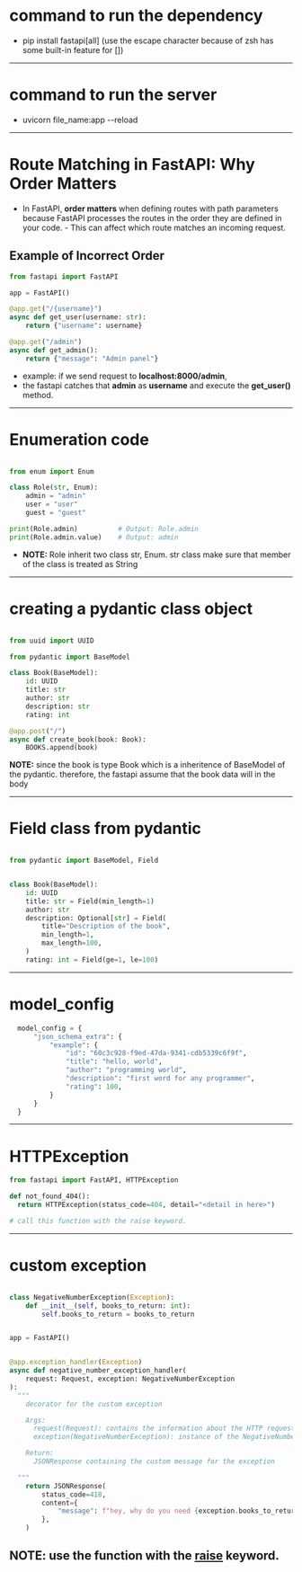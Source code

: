 # command to run the dependency

- pip install fastapi\[all\] (use the escape character because of zsh has some built-in feature for [])

---

# command to run the server

- uvicorn file_name:app --reload

---

# Route Matching in FastAPI: Why Order Matters

- In FastAPI, **order matters** when defining routes with path parameters because FastAPI processes the routes in the order they are defined in your code. - This can affect which route matches an incoming request.

## Example of Incorrect Order

```python
from fastapi import FastAPI

app = FastAPI()

@app.get("/{username}")
async def get_user(username: str):
    return {"username": username}

@app.get("/admin")
async def get_admin():
    return {"message": "Admin panel"}


```

- example: if we send request to **localhost:8000/admin**,
- the fastapi catches that **admin** as **username** and execute the **get_user()** method.

---

# Enumeration code

```python

from enum import Enum

class Role(str, Enum):
    admin = "admin"
    user = "user"
    guest = "guest"

print(Role.admin)          # Output: Role.admin
print(Role.admin.value)    # Output: admin
```

- **NOTE:** Role inherit two class str, Enum. str class make sure that member of the class is treated as String

---

# creating a pydantic class object

```python

from uuid import UUID

from pydantic import BaseModel

class Book(BaseModel):
    id: UUID
    title: str
    author: str
    description: str
    rating: int

@app.post("/")
async def create_book(book: Book):
    BOOKS.append(book)

```

**NOTE:** since the book is type Book which is a inheritence of BaseModel of the pydantic. therefore, the fastapi assume that the book data will in the body

---

# Field class from pydantic

```python

from pydantic import BaseModel, Field


class Book(BaseModel):
    id: UUID
    title: str = Field(min_length=1)
    author: str
    description: Optional[str] = Field(
        title="Description of the book",
        min_length=1,
        max_length=100,
    )
    rating: int = Field(ge=1, le=100)

```

---

# model_config

```python
  model_config = {
      "json_schema_extra": {
          "example": {
              "id": "60c3c928-f9ed-47da-9341-cdb5339c6f9f",
              "title": "hello, world",
              "author": "programming world",
              "description": "first word for any programmer",
              "rating": 100,
          }
      }
  }
```

---

# HTTPException

```python
from fastapi import FastAPI, HTTPException

def not_found_404():
  return HTTPException(status_code=404, detail="<detail in here>")

# call this function with the raise keyword.


```

---

# custom exception

```python

class NegativeNumberException(Exception):
    def __init__(self, books_to_return: int):
        self.books_to_return = books_to_return


app = FastAPI()


@app.exception_handler(Exception)
async def negative_number_exception_handler(
    request: Request, exception: NegativeNumberException
):
  """
    decorator for the custom exception

    Args:
      request(Request): contains the information about the HTTP request.
      exception(NegativeNumberException): instance of the NegativeNumberException class.

    Return:
      JSONResponse containing the custom message for the exception

  """
    return JSONResponse(
        status_code=418,
        content={
            "message": f"hey, why do you need {exception.books_to_return}\nyou should read more books."
        },
    )

```

## NOTE: use the function with the <u>raise</u> keyword.

